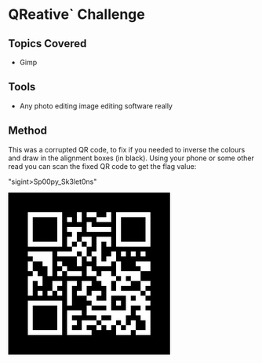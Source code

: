 # QReative` Challenge

## Topics Covered

* Gimp

## Tools

* Any photo editing image editing software really

## Method

This was a corrupted QR code, to fix if you needed to inverse the colours and draw in the alignment boxes (in black). Using your phone or some other read you can scan the fixed QR code to get the flag value:

"sigint>Sp00py_Sk3let0ns"

![](QR_broken.jpg)
